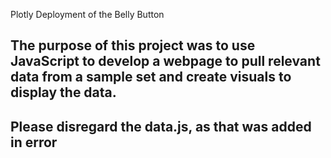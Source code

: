 Plotly Deployment of the Belly Button

## The purpose of this project was to use JavaScript to develop a webpage to pull relevant data from a sample set and create visuals to display the data.

## Please disregard the data.js, as that was added in error

